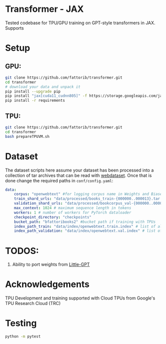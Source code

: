# Transformer - JAX

Tested codebase for TPU/GPU training on GPT-style transformers in JAX. Supports 

# Setup

## GPU:

```bash
git clone https://github.com/fattorib/transformer.git
cd transformer 
# download your data and unpack it 
pip install --upgrade pip
pip install "jax[cuda11_cudnn805]" -f https://storage.googleapis.com/jax-releases/jax_cuda_releases.html
pip install -r requirements
```

## TPU:


```bash
git clone https://github.com/fattorib/transformer.git
cd transformer 
bash prepareTPUVM.sh
```

# Dataset

The dataset scripts here assume your dataset has been processed into a collection of tar archives that can be read with [webdataset](https://github.com/webdataset/webdataset). Once that is done change the required paths in ```conf/config.yaml```:

```yaml
data:
    corpus: "openwebtext" #for logging corpus name in Weights and Biases
    train_shard_urls: "data/processed/books_train-{000000..000013}.tar.gz" # required if not using TPUs
    validation_shard_urls: "data/processed/bookcorpus_val-{000000..000002}.tar.gz" # required if not using TPUs
    max_context: 1024 # maximum sequence length in tokens
    workers: 1 # number of workers for PyTorch dataloader 
    checkpoint_directory: "checkpoints"
    bucket_path: "bfattoribooks2" #bucket path if training with TPUs
    index_path_train: "data/index/openwebtext.train.index" # list of all shards + GCP urls
    index_path_validation: "data/index/openwebtext.val.index" # list of all shards + GCP urls
```

# TODOS:
1. Ability to port weights from [Little-GPT](https://github.com/fattorib/Little-GPT)


# Acknowledgements
TPU Development and training supported with Cloud TPUs from Google's TPU Research Cloud (TRC)


# Testing

```bash 
python -m pytest
```